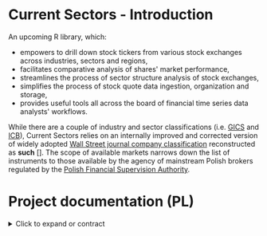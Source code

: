 # Current Sectors - Introduction
An upcoming R library, which: 
- empowers to drill down stock tickers from various stock exchanges across industries, sectors and regions,
- facilitates comparative analysis of shares' market performance,
- streamlines the process of sector structure analysis of stock exchanges,
- simplifies the process of stock quote data ingestion, organization and storage,
- provides useful tools all across the board of financial time series data analysts' workflows.

While there are a couple of industry and sector classifications (i.e. [GICS](https://www.msci.com/our-solutions/indexes/gics) and [ICB](https://www.lseg.com/en/ftse-russell/industry-classification-benchmark-icb)), Current Sectors relies on an internally improved and corrected version of widely adopted [Wall Street journal company classification](https://www.wsj.com/market-data/quotes/company-list/) reconstructed as **such** []. The scope of available markets narrows down the list of instruments to those available by the agency of mainstream Polish brokers regulated by the [Polish Financial Supervision Authority](https://www.knf.gov.pl/).

# Project documentation (PL)
<details>
  <summary> Click to expand or contract </summary>
  
## 1. Charakterystyka oprogramowania
### Nazwy skrócone:  
**cursecs** (w otoczeniu zewnętrznym) / **CS** (wewnątrz projektu).
### Nazwa pełna: 
Current Sectors.
### Krótki opis ze wskazaniem celów: 
biblioteka języka R wspomagająca analizę notowań spółek giełdowych w przekrojach sektorowych i geograficznych.

## 2. Prawa autorskie
### Autorzy:
**Ryszard Karol Lisiecki** – pomysłodawca, projektant, programista, tester;
**Michał Bartkiewicz** – kontroler jakości, programista, tester.

### Warunki licencyjne: 

**licencja MIT** - umożliwiająca użytkowanie, dystrybucję, modyfikację oraz czerpanie korzyści z kodu bez ograniczeń z wykluczeniami zdefiniowanymi w przepisach i/lub precedensach nadrzędnych;

**zastrzeżenie Fair Use** - dotyczące wykorzystania żródeł klasyfikacji spółek oraz danych giełdowych jedynie do celów edukacyjnych oraz ograniczające ich wykorzystanie w materiałach wtórnych bazujących na opisywanym oprogramowaniu.

## 3. Specyfikacja wymagań
Wykorzystane w nazewnictwie identyfikatorów wymagań skrótowce opierają się na angielskim brzmieniu słów. Klasyfikacji wymagań pozafunkcjonalnych dotyczących jakości dokonano w oparciu o standard **ISO/IEC 25010:2011**.


| Identyfikator | Nazwa | Opis | Priorytet | Kategoria |
| --- | --- | --- | --- | --- |
| NF.Q.SP.1 | Wydajność biblioteki | Operacje dotyczące przetwarzania matematycznego danych *offline* na komputerze bądź serwerze użytkownika funkcje biblioteki wykonują możliwie najszybciej, z wykorzystaniem przetwarzania równoległego | 1 | pozafunkcjonalne |
| NF.Q.SP.2 | Wydajność web-scrapingu | Operacje dotyczące zaciągania danych z API oraz stron znajdujących się w kontekście systemu funkcje biblioteki wykonują w dbałości o zachowanie norm powolności | 1 | pozafunkcjonalne |
| NF.Q.S.C.1 | Bezpieczeństwo - poufność | Biblioteka w żaden sposób nie monitoruje, nie archiwizuje ani nie przesyła informacji o działalności użytkownika ponad to, co jest konieczne do spowalniania web-scrapingu | 1 | pozafunkcjonalne |
| NF.Q.S.I.1 | Bezpieczeństwo - integralność danych zawartych | Dane giełdowe zawarte w bibliotece sprawdzone są pod kątem poprawności formalnej oraz zmodyfikowane w stosunku do źródłowych tylko w aspekcie organizacji i składowania danych | 1 | pozafunkcjonalne |
| NF.Q.S.I.1 | Bezpieczeństwo - integralność danych zaciąganych z internetu | W istniejącym zakresie biblioteka w żaden sposób nie może zagwarantować poprawności danych zaciąganych z Internetu innej niż formalna | 1 | pozafunkcjonalne |
| ... | ... | ... | ... | ... |

</details>
